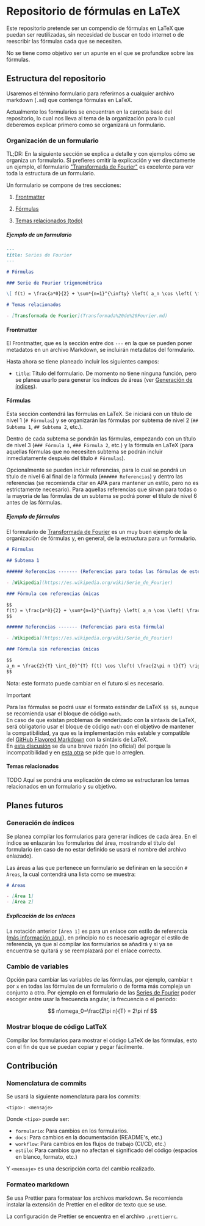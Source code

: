 # Repositorio de fórmulas en LaTeX

Este repositorio pretende ser un compendio de fórmulas en LaTeX que puedan ser reutilizadas, sin necesidad de buscar en todo internet o de reescribir las fórmulas cada que se necesiten.

No se tiene como objetivo ser un apunte en el que se profundize sobre las fórmulas.

## Estructura del repositorio

Usaremos el término formulario para referirnos a cualquier archivo markdown (`.md`) que contenga fórmulas en LaTeX.

Actualmente los formularios se encuentran en la carpeta base del repositorio, lo cual nos lleva al tema de la organización para lo cual deberemos explicar primero como se organizará un formulario.

### Organización de un formulario

TL;DR: En la siguiente sección se explica a detalle y con ejemplos cómo se organiza un formulario. Si prefieres omitir la explicación y ver directamente un ejemplo, el formulario ["Transformada de Fourier"](formularios/Transformada%20de%20Fourier.md) es excelente para ver toda la estructura de un formulario.

Un formulario se compone de tres secciones:

1. [Frontmatter](#frontmatter)

2. [Fórmulas](#fórmulas)
3. [Temas relacionados (todo)](#temas-relacionados)

##### Ejemplo de un formulario

```markdown
---
title: Series de Fourier
---

# Fórmulas

### Serie de Fourier trigonométrica

\[ f(t) = \frac{a*0}{2} + \sum*{n=1}^{\infty} \left( a_n \cos \left( \frac{2\pi n t}{T} \right) + b_n \sin \left( \frac{2\pi n t}{T} \right) \right) \]

# Temas relacionados

- [Transformada de Fourier](Transformada%20de%20Fourier.md)
```

#### Frontmatter

El Frontmatter, que es la sección entre dos `---` en la que se pueden poner metadatos en un archivo Markdown, se incluirán metadatos del formulario.

Hasta ahora se tiene planeado incluir los siguientes campos:

- `title`: Título del formulario. De momento no tiene ninguna función, pero se planea usarlo para generar los índices de áreas (ver [Generación de índices](#generación-de-índices)).

#### Fórmulas

Esta sección contendrá las fórmulas en LaTeX. Se iniciará con un título de nivel 1 (`# Fórmulas`) y se organizarán las fórmulas por subtema de nivel 2 (`## Subtema 1`, `## Subtema 2`, etc.).

Dentro de cada subtema se pondrán las fórmulas, empezando con un título de nivel 3 (`### Fórmula 1`, `### Fórmula 2`, etc.) y la fórmula en LaTeX (para aquellas fórmulas que no necesiten subtema se podrán incluir inmediatamente después del título `# Fórmulas`).

Opcionalmente se pueden incluir referencias, para lo cual se pondrá un título de nivel 6 al final de la fórmula (`###### Referencias`) y dentro las referencias (se recomienda citar en APA para mantener un estilo, pero no es estrictamente necesario). Para aquellas referencias que sirvan para todas o la mayoría de las fórmulas de un subtema se podrá poner el título de nivel 6 antes de las fórmulas.

##### Ejemplo de fórmulas

El formulario de [Transformada de Fourier](formularios/Transformada%20de%20Fourier.md) es un muy buen ejemplo de la organización de fórmulas y, en general, de la estructura para un formulario.

```markdown
# Fórmulas

## Subtema 1

###### Referencias ------- (Referencias para todas las fórmulas de este subtema)

- [Wikipedia](https://es.wikipedia.org/wiki/Serie_de_Fourier)

### Fórmula con referencias únicas

$$
f(t) = \frac{a*0}{2} + \sum*{n=1}^{\infty} \left( a_n \cos \left( \frac{2\pi n t}{T} \right) + b_n \sin \left( \frac{2\pi n t}{T} \right) \right)
$$

###### Referencias ------- (Referencias para esta fórmula)

- [Wikipedia](https://es.wikipedia.org/wiki/Serie_de_Fourier)

### Fórmula sin referencias únicas

$$
a_n = \frac{2}{T} \int_{0}^{T} f(t) \cos \left( \frac{2\pi n t}{T} \right) \, dt
$$
```

Nota: este formato puede cambiar en el futuro si es necesario.

> [!IMPORTANT]  
> Para las fórmulas se podrá usar el formato estándar de LaTeX `$$ $$`, aunque se recomienda usar el bloque de código `math`.  
> En caso de que existan problemas de renderizado con la sintaxis de LaTeX, será obligatorio usar el bloque de código `math` con el objetivo de mantener la compatibilidad, ya que es la implementación más estable y compatible del [GitHub Flavored Markdown](https://docs.github.com/en/get-started/writing-on-github/working-with-advanced-formatting/writing-mathematical-expressions#writing-expressions-as-blocks) con la sintáxis de LaTeX.  
> En [esta discusión](https://github.com/orgs/community/discussions/36984#discussioncomment-3981018) se da una breve razón (no oficial) del porque la incompatibilidad y en [esta otra](https://github.com/orgs/community/discussions/87461) se pide que lo arreglen.

#### Temas relacionados

TODO Aquí se pondrá una explicación de cómo se estructuran los temas relacionados en un formulario y su objetivo.

## Planes futuros

### Generación de índices

Se planea compilar los formularios para generar índices de cada área. En el índice se enlazarán los formularios del área, mostrando el título del formulario (en caso de no estar definido se usará el nombre del archivo enlazado).

Las áreas a las que pertenece un formulario se definiran en la sección `# Áreas`, la cual contendrá una lista como se muestra:

```markdown
# Áreas

- [Área 1]
- [Área 2]
```

##### Explicación de los enlaces

La notación anterior `[Área 1]` es para un enlace con estilo de referencia ([más información aquí](https://www.markdownguide.org/basic-syntax/#reference-style-links)), en principio no es necesario agregar el estilo de referencia, ya que al compilar los formularios se añadirá y si ya se encuentra se quitará y se reemplazará por el enlace correcto.

### Cambio de variables

Opción para cambiar las variables de las fórmulas, por ejemplo, cambiar `t` por `x` en todas las fórmulas de un formulario o de forma más compleja un conjunto a otro. Por ejemplo en el formulario de las [Series de Fourier](formularios/Series%20de%20Fourier.md) poder escoger entre usar la frecuencia angular, la frecuencia o el periodo:

$$
n\omega_0=\frac{2\pi n}{T} = 2\pi nf
$$

### Mostrar bloque de código LatTeX

Compilar los formularios para mostrar el código LaTeX de las fórmulas, esto con el fin de que se puedan copiar y pegar fácilmente.

## Contribución

### Nomenclatura de commits

Se usará la siguiente nomenclatura para los commits:

```plaintext
<tipo>: <mensaje>
```

Donde `<tipo>` puede ser:

- `formulario`: Para cambios en los formularios.
- `docs`: Para cambios en la documentación (README's, etc.)
- `workflow`: Para cambios en los flujos de trabajo (CI/CD, etc.)
- `estilo`: Para cambios que no afectan el significado del código (espacios en blanco, formato, etc.)

Y `<mensaje>` es una descripción corta del cambio realizado.

### Formateo markdown

Se usa Prettier para formatear los archivos markdown. Se recomienda instalar la extensión de Prettier en el editor de texto que se use.

La configuración de Prettier se encuentra en el archivo `.prettierrc`.
